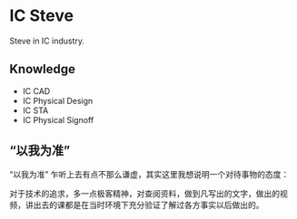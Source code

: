 # IC Steve

Steve in IC industry.

## Knowledge

- IC CAD
- IC Physical Design
- IC STA
- IC Physical Signoff

## “以我为准”

“以我为准” 乍听上去有点不那么谦虚，其实这里我想说明一个对待事物的态度：

对于技术的追求，多一点极客精神，对查阅资料，做到凡写出的文字，做出的视频，讲出去的课都是在当时环境下充分验证了解过各方事实以后做出的。
